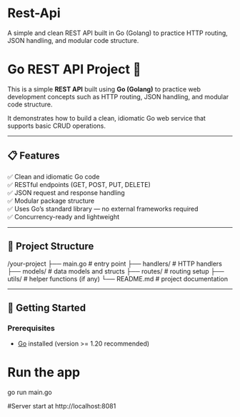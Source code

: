 # Rest-Api
A simple and clean REST API built in Go (Golang) to practice HTTP routing, JSON handling, and modular code structure.

# Go REST API Project 🚀

This is a simple **REST API** built using **Go (Golang)** to practice web development concepts such as HTTP routing, JSON handling, and modular code structure.  

It demonstrates how to build a clean, idiomatic Go web service that supports basic CRUD operations.

---

## 📋 Features
✅ Clean and idiomatic Go code  
✅ RESTful endpoints (GET, POST, PUT, DELETE)  
✅ JSON request and response handling  
✅ Modular package structure  
✅ Uses Go’s standard library — no external frameworks required  
✅ Concurrency-ready and lightweight

---

## 📂 Project Structure

/your-project
├── main.go            # entry point
├── handlers/          # HTTP handlers
├── models/            # data models and structs
├── routes/            # routing setup
├── utils/             # helper functions (if any)
└── README.md          # project documentation

---

## 🚀 Getting Started

### Prerequisites
- [Go](https://golang.org/dl/) installed (version >= 1.20 recommended)

# Run the app
go run main.go

#Server start at
http://localhost:8081
